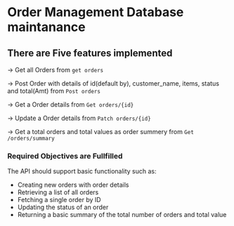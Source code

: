 # Order Management Database maintanance

## There are Five features implemented

-> Get all Orders from `get orders`

-> Post Order with details of id(default by), customer_name, items, status and total(Amt) from `Post orders` 

-> Get a Order details from `Get orders/{id}`

-> Update a Order details from `Patch orders/{id}`

-> Get a total orders and total values as order summery from `Get /orders/summary`


### Required Objectives are Fullfilled

The API should support basic functionality such as:
- Creating new orders with order details
- Retrieving a list of all orders
- Fetching a single order by ID
- Updating the status of an order
- Returning a basic summary of the total number of orders and total value
